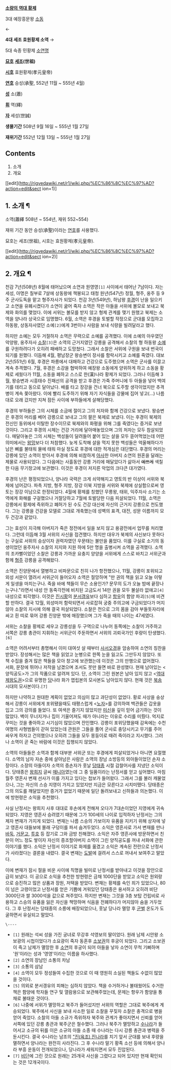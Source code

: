 **[소량의 역대 황제](%EC%96%91%28%EC%9C%A1%EC%A1%B0%29#s-3.md)**

3대 예장흥문왕 [소동](%EC%86%8C%EB%8F%99.md)

←

**4대 세조 효원황제 소역**
→

5대 숙종 민황제 [소연명](%EC%86%8C%EC%97%B0%EB%AA%85.md)

  

**[묘호](%EB%AC%98%ED%98%B8.md)**
**[세조](%EC%84%B8%EC%A1%B0.md)(世祖)**

**[시호](%EC%8B%9C%ED%98%B8.md)**
효원황제(孝元皇帝)

**[연호](%EC%97%B0%ED%98%B8.md)**
승성(承聖, 552년 11월 ~ 555년 4월)

**[성](%EC%84%B1.md)**
소(蕭)

**[휘](%ED%9C%98.md)**
역(繹)

**[자](%EC%9E%90.md)**
세성(世誠)

**생몰기간**
508년 9월 16일 ~ 555년 1월 27일

**재위기간**
552년 12월 13일 ~ 555년 1월 27일

  

## Contents

    

1. 소개 
2. 개요 

[[edit](http://rigvedawiki.net/r1/wiki.php/%EC%86%8C%EC%97%AD?action=edit&sect
ion=1)]

## 1. 소개 ¶

소역(蕭繹 508년 ~ 554년, 재위 552~554)

  

재위 기간 동안 승성(承聖)이라는 [연호](%EC%97%B0%ED%98%B8.md)를 사용했다.

  

묘호는 세조(世祖), 시호는 효원황제(孝元皇帝).

  

[[edit](http://rigvedawiki.net/r1/wiki.php/%EC%86%8C%EC%97%AD?action=edit&sect
ion=2)]

## 2. 개요 ¶

천감 7년(508년) 8월에 태어났으며 소연과 원영영`[1]` 사이에서 태어난 7남이다. 자는 세성, 아명은 칠부로 7살에 상동왕에 책봉되고
태청 원년(547년) 정월, 형주, 옹주 등 9주 군사도독을 맡고 형주자사가 되었다. 천감 3년(549년), 하남왕
[후경](%ED%9B%84%EA%B2%BD.md)이 난을 일으키고 소연을 유폐시켰다가 소연이 굶어 죽자 소역은 작은 아들을 서위에
볼모로 보내고 북제와 화의를 맺었다. 이에 서위는 볼모를 받지 않고 형제 관계를 맺기 원했고 북제는 소역을 양나라 상국으로 임명했다. 6월,
소역은 후경을 토벌할 작정으로 군대를 모집하고 하동왕, 상동자사였던 소예`[2]`에게 3번이나 사람을 보내 식량을 빌려달라고 했다.

  

하지만 소예는 모두 거절하자 소역은 무력으로 소예를 공격했다. 이에 소예의 아우였던 악양왕, 옹주자사
[소찰](%EC%86%8C%EC%B0%B0.md)`[3]`은 소역의 근거지였던 강릉을 공격해서 소찰의 형 하동왕
[소예](%EC%86%8C%EC%98%88.md)를 구원하려다가 오히려 패배하고 도망쳤다. 그래서 소찰은 서위에 구원을 보내 번국이
되기를 원했다. 이듬해 4월, 평남장군 왕승변이 장사를 함락시키고 소예를 죽였다. 대보 2년(551년) 6월, 후경은 파릉에서 대패하고
건강으로 도주했으며 소역은 군사를 이끌고 계속 추격했다. 7월, 후경은 소강을 협박하여 예장왕 소동에게 양위하게 하고 소동을 황제로 세웠다가
11월, 소동을 폐하고 스스로 한(漢)나라 황제가 되었다. 그러나 이듬해 3월, 왕승변과 시흥태수 진패선의 공격을 받고 후경은 가죽 주머니에
두 아들을 넣어 백여 기를 데리고 동으로 달아났다. 배를 타고 장강을 건너 북으로 도주할 생각이었지만 추격병이 계속 쫒아왔다. 이에 빨리
도주하기 위해 자기 자식들을 강물에 집어 넣고(...) 나름대로 오래 갔지만 지쳐 잠든 사이에 부하들에게 살해당했다.

  

후경의 부하들은 그의 시체를 소금에 절이고 그의 처자와 함께 건강으로 보냈다. 왕승변은 후경의 머리를 베어 강릉으로 보내고 그의 팔은 북제로
보냈다. 이는 후경이 북제의 전신인 동위에서 이탈한 장수이므로 북제와의 화평을 위해 그를 죽였다는 증거로 보낸 것이다. 그리고 후경의 시체는
건강 거리에 달아매놓았으며 그의 처자는 모두 참살되었다. 매달아놓은 그의 시체는 백성들이 달려들어 붙어 있는 살을 모두 뜯어먹었는데 어떤
의미에서는 [왕망](%EC%99%95%EB%A7%9D.md)보다 더 처참했다. 늦게 도착해 살을 먹지 못한 백성들은 억울해하다가 남은
뼈를 불태워 물에 태워 마실 정도로 후경에 대한 적개심은 대단했다. 후경의 머리는 강릉에 있던 소역이 받아서 후경에 의해 비참하게
[아사](%EC%95%84%EC%82%AC.md)한 아버지 소연의 원혼을 달래는 제물로 사용되었다. 그 다음에는 사흘동안 강릉 거리에
매달았다가 삶아서 <del>예쁘게</del> 색칠한 다음 무기창고에 보관했다. 이것은 후경이 저지른 악업의 크다큰 대가였다.

  

후경의 난은 평정되었으나, 양나라 국력은 크게 쇠약해지고 영토의 반 이상이 서위와 북제에 넘어갔다. 파촉 지방, 형주 지방, 장강 이북
지방을 서위와 북제에 상실함으로써 영토는 장강 이남으로 한정되었다. 4월에 황제를 칭했던 무릉왕, 태위, 익주자사 소기는 소역에게 화해를
구걸했으나 거절당하고 7월에 토벌당한 다음 피살되었다. 11월, 소역은 강릉에서 황제에 즉위하고 폐허가 된 수도 건강 대신에 자신의 근거지
강릉으로 천도했다. 그는 강릉을 건강을 모델로 그대로 개축했는데 성벽의 표격, 대전, 성문 이름까지 모두 건강과 같았다.

  

그는 효성이 지극해 아버지가 죽은 정전에서 일을 보지 않고 용광전에서 업무를 처리했다. 그런데 이듬해 3월 서위의 사신을 접견했다. 하지만
대우가 북제의 사신보다 못하다는 구실로 서위의 승상이자 권력자였던 우문태는 불만을 품었다. 이를 구실로 소기의 동생이었던 옹주자사 소찰의
지지와 지원 하에 5만 명을 출병시켜 소역을 공격했다. 소역의 조카뻘이었던 소찰은 강릉과 가까운 요충지 양양을 서위에게 스스로 바치고
서위군과 함께 [형주](%ED%98%95%EC%A3%BC.md) 강릉을 공격해왔다.

  

소역은 진양문에서 열병하고 비파문으로 친히 나가 항전했으나, 11월, 강릉이 포위되고 외성 서문이 열려서 서위군이 들어오자 소역은 절망하며
"만 권의 책을 읽고 오늘 이렇게 일생을 마치는구나. 죽을 바에 책들이 무슨 소용인가? 문무의 도가 오늘 밤에 끝장나는구나."라면서 내성 안
동죽각전에 비치된 고금도서 14만 권을 모두 불살라 없애고`[4]` 내성으로 퇴각했다. 이것은
[진시황](%EC%A7%84%EC%8B%9C%ED%99%A9.md)의
[분서갱유](%EB%B6%84%EC%84%9C%EA%B0%B1%EC%9C%A0.md)보다 심하고
[항우](%ED%95%AD%EC%9A%B0.md)의 함양 파괴`[5]`에 비견할 만하다. 결국 12월, 외성마저 함락되면서 사로잡혀
궁중 주의고에 구금되었다가 머지않아 소찰의 지시에 의해 결국 피살되었다. 소찰은 천으로 그의 몸을 감아 부들돗자리에 싸고 흰 띠로 묶어 강릉
진양문 밖에 매장했으며 그가 죽을 때의 나이는 47세였다.

  

서위는 소찰을 황제로 세우고 강릉성을 두 구역으로 나누어 동쪽에는 소찰이 거주하고 서쪽은 강릉 총관이 지휘하는 서위군이 주둔하면서 서위의
괴뢰국가인 후량이 탄생했다.`[6]`

  

소역은 어려서부터 총명해서 이미 대여섯 살 때부터
[사서오경](%EC%82%AC%EC%84%9C%EC%98%A4%EA%B2%BD.md)을 암송하여 소연의 칭찬을 받았다. 장성해서는 많은
책을 읽었고 눈병으로 한쪽 눈을 잃고도 그만두지 않았다. 또 책 수집을 즐겨 많은 책들을 모아 창고에 보관했는데 이것은 그의 만행으로
없어졌다.  
서화, 문장에 뛰어나 저작을 남겼으며 조서도 붓만 들면 바로 완성했다. 현재 남아있는 <양직공도>가 그의 작품으로 알려져 있다. 단, 소역이
그린 원본은 남아 있지 않고
<[역대제왕도권](%EC%97%AD%EB%8C%80%EC%A0%9C%EC%99%95%EB%8F%84%EA%B6%8C.md)>으로 유명한
[당](%EB%8B%B9.md)나라 화가 엽립본의 모사본도 남아있지 않다. 현재 것은
[북송](%EB%B6%81%EC%86%A1.md) 시대의 모사본이다.`[7]`

  

하지만 나약하고 원대한 계획이 없었고 의심이 많고 과단성이 없었다. 황로 사상을 숭상해서 강릉이 서위에게 포위됐을때도 태평스럽게
<[노자](%EB%85%B8%EC%9E%90.md)>를 강의하여 백관들은 갑옷을 입고 그의 강의를 들었다. 또 여색은 즐기지 않았지만
[미신](%EB%AF%B8%EC%8B%A0.md)을 깊이 믿어 금기하는 것이 많았다. 벽이 무너지거나 집이 기울어져도 때가 아니라는
이유로 수리를 미뤘다. 억지로 꾸미는 것을 좋아하고 시기심이 많았으며 잔인했다. 강릉이 포위당했을때 감옥에는 수천 여명의 사형범들이 갇혀
있었는데 관원은 그들을 풀어 군사로 충당시키고 무기를 주어 싸우게 하자고 건의했으나 오히려 그들을 모두 몽둥이로 때려 죽이라고 지시했다.
그러나 소역이 곧 죽는 바람에 이것은 집행되지 않았다.

  

소역의 아들들은 소역과 함께 대부분 서위군 또는 후경에게 피살되었거나 아니면 요절했다. 소역의 남자 자손 중에 살아남은 사람은 소역의 장남
소방등의 외아들이었던 손자 소장이다. 소장의 아들이자 소역의 증손자가 훗날
[당태종](%EB%8B%B9%ED%83%9C%EC%A2%85.md) 시절 감찰어사를 지냈던 소익이다. 당태종은
[왕희지](%EC%99%95%ED%9D%AC%EC%A7%80.md) 글씨
[매니아](%EB%A7%A4%EB%8B%88%EC%95%84.md)였는데 그 중 일품이라는 난정서를 얻고 싶어했다. 마침 월주 영흔사
변재 선사가 이를 가지고 있다는 첩보가 들어왔다. 그래서 그를 불러 캐물었으나, 그는 자신의 스승 지영이 가지고 있었지만 지금은 모른다고
시치미뗐다. 당태종은 그의 의도를 깨달았지만 증거가 없었기 때문에 일단 돌려보내고 신하들과 의논했다. 이에 방현령은 소익을 추천했다.

  

사실 난정서는 왕희지 사후 대대로 후손에게 전해져 오다가 7대손이었던 지영에게 귀속되었다. 지영은 영흔사 승려였기 때문에 그가 100세의
나이로 입적하자 난정서는 그의 제자 변재가 가지게 되었다. 변재는 나름 스승의 가보이자 유품을 지키기 위해 상자에 넣고 영흔사 대들보에 몰래
구덩이를 파서 숨겨두었다. 소익은 영흔사로 가서 변재를 만나 [바둑](%EB%B0%94%EB%91%91.md),
[거문고](%EA%B1%B0%EB%AC%B8%EA%B3%A0.md), [투호](%ED%88%AC%ED%98%B8.md) 등 잡기로
그와 금방 친해졌다. 소익은 자주 영흔사에 방문하면서 친분이 어느 정도 쌓이자 자신의 증조할아버지 소역이 그린 양직공도를 꺼내 서화에 관한
이야기를 했다. 소익은 난정서 이야기로 화제를 옮겼고 소익은 계속된 전란으로 난정서가 사라졌다는 결론을 내렸다. 결국 변재는
[도발](%EB%8F%84%EB%B0%9C.md)에 걸려서 스스로 꺼내서 보여주고 말았다.

  

이에 변재가 잠시 절을 비운 사이에 칙명을 빌미로 난정서를 받아내고 이것을 장안으로 급히 보냈다. 이 공으로 소익을 추천한 방현령은 금채
1000단을 받았고 소익은 원외랑으로 승진하고 많은 상품과 장원, 저택을 받았다. 변재는 황제를 속인 죄가 있었으나, 80이 넘은 고령이었고
난정서를 얻은 기쁨에 겨워있던 당태종은 용서하고 오히려 비단 3000단과 쌀 3000석을 값으로 쳐주었다. 하지만 변재는 그것을 3층 보탑
건립비로 사용하고 스승의 유품을 잃은 자신을 책망하며 식음을 전폐하다가 머지않아 숨을 거두었다. 그 후 난정서는 당태종의 소릉에
배장되었으나, 훗날 당나라 멸망 후 [군벌](%EA%B5%B0%EB%B2%8C.md) 온도가 도굴하면서 유실되고 말았다.

`\----`

  * `[1]` 원래는 석씨 성을 가진 궁녀로 무강후 석영보의 딸이었다. 원래 남제 시안왕 소보광의 시첩이었다가 소요광이 죽자 동혼후 [소보권](%EC%86%8C%EB%B3%B4%EA%B6%8C.md)의 후궁이 되었다. 그리고 소보권이 죽고 남제가 멸망한 후 [소연](%EC%86%8C%EC%97%B0.md)의 후궁이 되어 아들을 낳자 소연이 무척 기뻐하며 '원'이라는 성과 '영영'이라는 이름을 하사했다.
  * `[2]` 소연의 장남인 소통의 차남
  * `[3]` 소통의 삼남
  * `[4]` 소역이 모두 정성들여 수집한 것으로 이 때 영원히 소실된 책들도 수없이 많았을 것이다.
  * `[5]` 의외로 분서갱유의 피해는 심하지 않았다. 책을 수거하거나 불태웠어도 수거한 책은 함양에 학자들 연구 및 열람용으로 보관해주었는데, 문제는 항우가 함양을 통채로 불태운 것이다.
  * `[6]` 나중에 서위가 멸망하고 북주가 들어섰지만 서위의 역할은 그대로 북주에게 계승되었다. 북주에서 사신을 보내 사소한 일로 소찰을 꾸짖자 소찰은 충격으로 병을 얻어 죽었다. 소찰의 아들 소규가 즉위하자 북주와 관계가 좋아지면서 신뢰를 얻어 서쪽에 있던 강릉 총관과 북주군은 철수했다. 그러나 북주가 멸망하고 [수나라](%EC%88%98%EB%82%98%EB%9D%BC#s-4.md)가 들어서고 소규의 뒤를 이은 소규의 아들 소종 때 수나라는 다시 강릉 총관과 병력을 주둔시킨다. 결국 수나라는 남조의 ["진(육조) 진나라](%EC%A7%84%28%EC%9C%A1%EC%A1%B0%29%20%EC%A7%84%EB%82%98%EF%BF%BD.md)를 치기 앞서 군대를 보내 후량을 멸하면서 양나라는 완전히 사라진다. 그 후 수나라 말기 황족 소선 등에 의해서 양나라 부흥 운동이 전개되었으나, 당나라가 세워지면서 모두 진압된다.
  * `[7]` [비단](%EB%B9%84%EB%8B%A8.md)에 그린 것으로 원래는 25개국 사신을 그렸다고 되어 있지만 현재 확인되는 것은 12개국이다.

